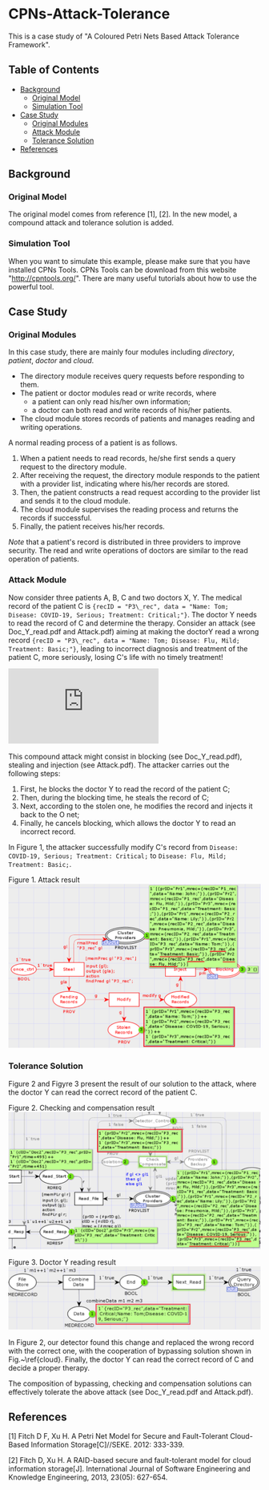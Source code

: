 # CPNs-Attack-Tolerance
This is a case study of "A Coloured Petri Nets Based Attack Tolerance Framework". 

## Table of Contents

- [Background](#Background)
  - [Original Model](#original-model)
  - [Simulation Tool](#simulation-tool)
- [Case Study](#case-study)
  - [Original Modules](#original-modules)
  - [Attack Module](#attack-module)
  - [Tolerance Solution](#tolerance-solution)
- [References](#References)

## Background

### Original Model

The original model comes from reference [1], [2]. In the new model, a compound attack and tolerance solution is added. 

### Simulation Tool

When you want to simulate this example, please make sure that you have installed CPNs Tools. CPNs Tools can be download from this website "http://cpntools.org/". There are many useful tutorials about how to use the powerful tool.

## Case Study

### Original Modules

In this case study, there are mainly four modules including _directory_, _patient_, _doctor_ and _cloud_. 
* The directory module receives query requests before responding to them. 
* The patient or doctor modules read or write records, where 
  - a patient can only read his/her own information;
  - a doctor can both read and write records of his/her patients. 
* The cloud module stores records of patients and manages reading and writing operations. 

A normal reading process of a patient is as follows.

1. When a patient needs to read records, he/she first sends a query request to the directory module. 
2. After receiving the request, the directory module responds to the patient with a provider list, indicating where his/her records are stored. 
3. Then, the patient constructs a read request according to the provider list and sends it to the cloud module. 
4. The cloud module supervises the reading process and returns the records if successful. 
5. Finally, the patient receives his/her records. 

*Note* that a patient's record is distributed in three providers to improve security. The read and write operations of doctors are similar to the read operation of patients. 

### Attack Module

Now consider three patients A, B, C and two doctors X, Y. The medical record of the patient C is ``{recID = "P3\_rec", data = "Name: Tom; Disease: COVID-19, Serious; Treatment: Critical;"}``. The doctor Y needs to read the record of C and determine the therapy. Consider an attack (see Doc_Y_read.pdf and Attack.pdf) aiming at making the doctorY read a wrong record ``{recID = "P3\_rec", data = "Name: Tom; Disease: Flu, Mild; Treatment: Basic;"}``, leading to incorrect diagnosis and treatment of the patient C, more seriously, losing C's life with no timely treatment!

![Alt text](https://github.com/TURTING-BO/CPNs-Attack-Tolerance/blob/master/M1_Main.pdf "Figure 1. Main")

This compound attack might consist in blocking (see Doc_Y_read.pdf), stealing and injection (see Attack.pdf). The attacker carries out the following steps:

1. First, he blocks the doctor Y to read the record of the patient C; 
2. Then, during the blocking time, he steals the record of C; 
3. Next, according to the stolen one, he modifies the record and injects it back to the O net; 
4. Finally, he cancels blocking, which allows the doctor Y to read an incorrect record.

In Figure 1, the attacker successfully modify C's record from ``Disease: COVID-19, Serious; Treatment: Critical;`` to ``Disease: Flu, Mild; Treatment: Basic;``.

Figure 1. Attack result
![Alt text](https://github.com/TURTING-BO/CPNs-Attack-Tolerance/blob/master/R2_Stealing_Modification_Injection%20Result.png "Figure 1. Attack result")

### Tolerance Solution

Figure 2 and Figyre 3 present the result of our solution to the attack, where the doctor Y can read the correct record of the patient C. 

Figure 2. Checking and compensation result
![Alt text](https://github.com/TURTING-BO/CPNs-Attack-Tolerance/blob/master/R4_After%20Checking%20Solution.png "Figure 2. Checking and compensation result")

Figure 3. Doctor Y reading result
![Alt text](https://github.com/TURTING-BO/CPNs-Attack-Tolerance/blob/master/R6_Doctor%20Read%20Result.png "Figure 3. Doctor Y reading result")

In Figure 2, our detector found this change and replaced the wrong record with the correct one, with the cooperation of bypassing solution shown in Fig.~\ref{cloud}. Finally, the doctor Y can read the correct record of C and decide a proper therapy.

The composition of bypassing, checking and compensation solutions can effectively tolerate the above attack (see Doc_Y_read.pdf and Attack.pdf).

## References

[1] Fitch D F, Xu H. A Petri Net Model for Secure and Fault-Tolerant Cloud-Based Information Storage[C]//SEKE. 2012: 333-339.

[2] Fitch D, Xu H. A RAID-based secure and fault-tolerant model for cloud information storage[J]. International Journal of Software Engineering and Knowledge Engineering, 2013, 23(05): 627-654.
